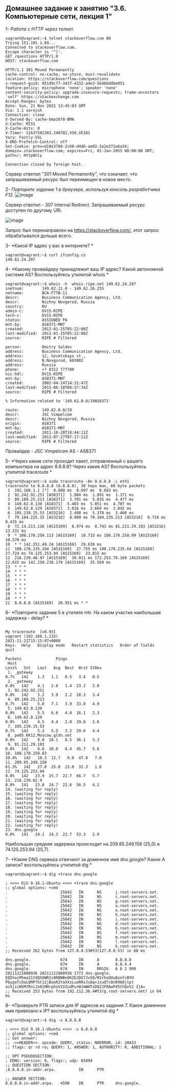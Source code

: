 Домашнее задание к занятию "3.6. Компьютерные сети, лекция 1"
--------------------------------------------------------------

1- *Работа c HTTP через телнет.*
```
vagrant@vagrant:~$ telnet stackoverflow.com 80
Trying 151.101.1.69...
Connected to stackoverflow.com.
Escape character is '^]'.
GET /questions HTTP/1.0
HOST: stackoverflow.com

HTTP/1.1 301 Moved Permanently
cache-control: no-cache, no-store, must-revalidate
location: https://stackoverflow.com/questions
x-request-guid: 851d9c77-3437-4332-a4e3-5b466ddbe051
feature-policy: microphone 'none'; speaker 'none'
content-security-policy: upgrade-insecure-requests; frame-ancestors 'self' https://stackexchange.com
Accept-Ranges: bytes
Date: Sun, 21 Nov 2021 13:45:03 GMT
Via: 1.1 varnish
Connection: close
X-Served-By: cache-bma1678-BMA
X-Cache: MISS
X-Cache-Hits: 0
X-Timer: S1637502303.240782,VS0,VE101
Vary: Fastly-SSL
X-DNS-Prefetch-Control: off
Set-Cookie: prov=d18e3768-2c68-d4d6-ae02-2e2e272a6a34; domain=.stackoverflow.com; expires=Fri, 01-Jan-2055 00:00:00 GMT; path=/; HttpOnly

Connection closed by foreign host.
```
Сервер ответил "301 Moved Permanently", что означает, что запрашиваемый ресурс был переимещен в новое место. 


2- *Повторите задание 1 в браузере, используя консоль разработчика F12.*
![image](https://user-images.githubusercontent.com/87389868/142764486-bbc5405a-f130-4ca5-b5a6-6e248fb6a1a1.png)

Сервер ответил - 307 Internal Redirect. Запрашиваемый ресурс доступен по другому URI.

![image](https://user-images.githubusercontent.com/87389868/142764516-eb42f3ad-306a-4745-8090-599b5bb835a1.png)

Запрос был перенаправлен на https://stackoverflow.com/, этот запрос обрабатывался дольше всего. 

3- *Какой IP адрес у вас в интернете? *
```
vagrant@vagrant:~$ curl ifconfig.co
149.62.24.207
```

4- *Какому провайдеру принадлежит ваш IP адрес? Какой автономной системе AS? Воспользуйтесь утилитой whois *
```
vagrant@vagrant:~$ whois -h  whois.ripe.net 149.62.24.207
inetnum:        149.62.11.0 - 149.62.26.255
netname:        BCA-FTTB-11
descr:          Business Communication Agency, Ltd.
descr:          Nizhny Novgorod, Russia
country:        RU
admin-c:        DV15-RIPE
tech-c:         DV15-RIPE
status:         ASSIGNED PA
mnt-by:         AS8371-MNT
created:        2012-01-25T05:22:00Z
last-modified:  2012-01-25T05:22:00Z
source:         RIPE # Filtered

person:         Dmitry Valdov
address:        Business Communication Agency, Ltd.
address:        12, Sovetskaya st.,
address:        N.Novgorod, 603002
address:        Russia
phone:          +7 8312 777780
nic-hdl:        DV15-RIPE
mnt-by:         AS8371-MNT
created:        2002-04-24T14:31:47Z
last-modified:  2015-06-10T08:37:34Z
source:         RIPE # Filtered

% Information related to '149.62.0.0/19AS8371'

route:          149.62.0.0/19
descr:          JSC Vimpelcom
descr:          Nizhny Novgorod, Russia
origin:         AS8371
mnt-by:         AS8371-MNT
created:        2011-10-20T18:44:11Z
last-modified:  2012-07-27T07:17:11Z
source:         RIPE # Filtered
```
Провайдер - JSC Vimpelcom
AS -  AS8371


5- *Через какие сети проходит пакет, отправленный с вашего компьютера на адрес 8.8.8.8? Через какие AS? Воспользуйтесь утилитой traceroute *
```
vagrant@vagrant:~$ sudo traceroute -An 8.8.8.8 -i eth1
traceroute to 8.8.8.8 (8.8.8.8), 30 hops max, 60 byte packets
 1  192.168.1.1 [*]  0.880 ms  0.697 ms  0.683 ms
 2  92.242.92.251 [AS8371]  1.984 ms  1.891 ms  1.371 ms
 3  89.189.25.213 [AS8371]  3.701 ms  5.035 ms  4.477 ms
 4  149.62.0.130 [AS8371]  5.403 ms  5.051 ms  4.707 ms
 5  149.62.0.129 [AS8371]  3.016 ms  2.669 ms  2.842 ms
 6  195.239.15.53 [AS3216]  2.498 ms  5.378 ms  3.460 ms
 7  79.104.225.15 [AS3216]  8.989 ms 79.104.235.213 [AS3216]  8.734 ms  8.435 ms
 8  72.14.213.116 [AS15169]  8.974 ms  8.743 ms 81.211.29.103 [AS3216]  13.331 ms
 9  * 108.170.250.113 [AS15169]  10.733 ms 108.170.250.99 [AS15169]  10.570 ms
10  * * 142.251.49.24 [AS15169]  29.638 ms
11  108.170.235.204 [AS15169]  27.755 ms 108.170.235.64 [AS15169]  27.724 ms 74.125.253.94 [AS15169]  23.015 ms
12  216.239.48.97 [AS15169]  30.911 ms 172.253.79.169 [AS15169]  22.615 ms 142.250.238.179 [AS15169]  25.569 ms
13  * * *
14  * * *
15  * * *
16  * * *
17  * * *
18  * * *
19  * * *
20  * * *
21  8.8.8.8 [AS15169]  20.951 ms * *
```

6- *Повторите задание 5 в утилите mtr. На каком участке наибольшая задержка - delay? *
```
                                                                      My traceroute  [v0.93]
vagrant (192.168.1.133)                                                                                                                   2021-11-21T15:15:07+0000
Keys:  Help   Display mode   Restart statistics   Order of fields   quit
                                                                                                                          Packets               Pings
 Host                                                                                                                   Loss%   Snt   Last   Avg  Best  Wrst StDev
 1. _gateway                                                                                                             0.7%   142    1.3   1.1   0.5   3.4   0.5
 2. _gateway                                                                                                             0.0%   142    4.1   2.8   1.4  23.2   2.0
 3. 92.242.92.251                                                                                                        0.0%   142    3.2   3.9   2.2  28.3   3.4
 4. 89.189.25.213                                                                                                        0.7%   142    5.0   7.1   3.9  33.8   4.9
 5. 149.62.0.130                                                                                                         0.0%   142    5.5   6.6   4.0  16.1   2.3
 6. 149.62.0.129                                                                                                         0.0%   142    4.5   4.4   2.8  29.8   2.6
 7. 195.239.15.53                                                                                                        0.7%   142    5.3   5.5   3.2  29.6   4.4
 8. pe05.KK12.Moscow.gldn.net                                                                                            0.0%   142    9.0  10.1   8.5  36.1   3.3
 9. 81.211.29.103                                                                                                        0.0%   142    8.6  10.8   8.4  45.7   5.6
10. 108.170.250.83                                                                                                      20.4%   142   10.3  12.7   9.0  47.0   7.0
11. 209.85.249.158                                                                                                      61.3%   142   27.0  25.0  23.0  32.3   1.8
12. 74.125.253.94                                                                                                        0.0%   142   23.9  25.7  22.7  66.7   5.7
13. 216.239.62.9                                                                                                         0.0%   141   23.8  24.7  22.6  56.5   4.2
14. (waiting for reply)
15. (waiting for reply)
16. (waiting for reply)
17. (waiting for reply)
18. (waiting for reply)
19. (waiting for reply)
20. (waiting for reply)
21. (waiting for reply)
22. (waiting for reply)
23. dns.google                                                                                                           0.0%   141   24.1  24.3  22.7  53.3   2.9
```
Наибольшая средняя задержка происходит на 209.85.249.158 (25,0) и 74.125.253.94 (25,7). 

7- *Какие DNS сервера отвечают за доменное имя dns.google? Какие A записи? воспользуйтесь утилитой dig *
```
vagrant@vagrant:~$ dig +trace dns.google

; <<>> DiG 9.16.1-Ubuntu <<>> +trace dns.google
;; global options: +cmd
.                       25642   IN      NS      j.root-servers.net.
.                       25642   IN      NS      c.root-servers.net.
.                       25642   IN      NS      g.root-servers.net.
.                       25642   IN      NS      a.root-servers.net.
.                       25642   IN      NS      e.root-servers.net.
.                       25642   IN      NS      h.root-servers.net.
.                       25642   IN      NS      i.root-servers.net.
.                       25642   IN      NS      d.root-servers.net.
.                       25642   IN      NS      b.root-servers.net.
.                       25642   IN      NS      f.root-servers.net.
.                       25642   IN      NS      m.root-servers.net.
.                       25642   IN      NS      l.root-servers.net.
.                       25642   IN      NS      k.root-servers.net.
;; Received 262 bytes from 127.0.0.53#53(127.0.0.53) in 68 ms

dns.google.             674     IN      A       8.8.8.8
dns.google.             674     IN      A       8.8.4.4
dns.google.             674     IN      RRSIG   A 8 2 900 20211221080936 20211121080936 1773 dns.google. EQ5hocM5ma31tdQ5OWRIs9RBNBeOKZbJDX7Jv50/RSrhoOUu8onfcBYH PbygeTcOaLQMP7Gt12jBaoR2YaXXzLuoRRxJs8q+JzuQTc0nR960jtpt acXjicWSM7RniJo01MHrphoV1VZudPu+WJmWHTxD8ZJFRAwP45ChQxS2 ZjA=
;; Received 253 bytes from 192.112.36.4#53(g.root-servers.net) in 64 ms

```
8- *Проверьте PTR записи для IP адресов из задания 7. Какое доменное имя привязано к IP? воспользуйтесь утилитой dig *
```
vagrant@vagrant:~$ dig -x 8.8.8.8

; <<>> DiG 9.16.1-Ubuntu <<>> -x 8.8.8.8
;; global options: +cmd
;; Got answer:
;; ->>HEADER<<- opcode: QUERY, status: NOERROR, id: 20433
;; flags: qr rd ra; QUERY: 1, ANSWER: 1, AUTHORITY: 0, ADDITIONAL: 1

;; OPT PSEUDOSECTION:
; EDNS: version: 0, flags:; udp: 65494
;; QUESTION SECTION:
;8.8.8.8.in-addr.arpa.          IN      PTR

;; ANSWER SECTION:
8.8.8.8.in-addr.arpa.   4590    IN      PTR     dns.google.

```

